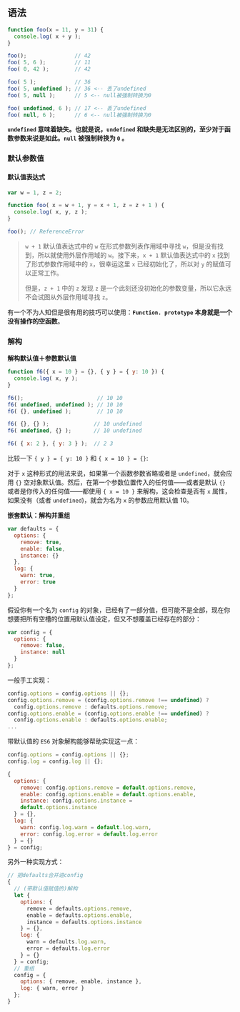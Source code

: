 ## 语法

```javascript
function foo(x = 11, y = 31) {
  console.log( x + y );
}

foo();               // 42
foo( 5, 6 );         // 11
foo( 0, 42 );        // 42

foo( 5 );            // 36
foo( 5, undefined ); // 36 <-- 丢了undefined
foo( 5, null );      // 5 <-- null被强制转换为0

foo( undefined, 6 ); // 17 <-- 丢了undefined
foo( null, 6 );      // 6 <-- null被强制转换为0
```

**`undefined` 意味着缺失。也就是说，`undefined` 和缺失是无法区别的，至少对于函数参数来说是如此。`null` 被强制转换为 `0` 。**

### 默认参数值

#### 默认值表达式

```javascript
var w = 1, z = 2;

function foo( x = w + 1, y = x + 1, z = z + 1 ) {
  console.log( x, y, z );
}

foo(); // ReferenceError
```

> `w + 1` 默认值表达式中的 `w` 在形式参数列表作用域中寻找 `w`，但是没有找到，所以就使用外层作用域的 `w`。接下来，`x + 1` 默认值表达式中的 `x` 找到了形式参数作用域中的 `x`，很幸运这里 `x` 已经初始化了，所以对 `y` 的赋值可以正常工作。
>
>  但是，`z + 1` 中的 `z` 发现 `z` 是一个此刻还没初始化的参数变量，所以它永远不会试图从外层作用域寻找 `z`。

有一个不为人知但是很有用的技巧可以使用：**`Function. prototype` 本身就是一个没有操作的空函数**。

### 解构

**解构默认值＋参数默认值**

```javascript
function f6({ x = 10 } = {}, { y } = { y: 10 }) {
  console.log( x, y );
}

f6();                       // 10 10
f6( undefined, undefined ); // 10 10
f6( {}, undefined );        // 10 10

f6( {}, {} );              // 10 undefined
f6( undefined, {} );       // 10 undefined

f6( { x: 2 }, { y: 3 } );  // 2 3
```

比较一下 `{ y } = { y: 10 }` 和 `{ x = 10 } = {}`:

对于 `x` 这种形式的用法来说，如果第一个函数参数省略或者是 `undefined`，就会应用 `{}` 空对象默认值。然后，在第一个参数位置传入的任何值——或者是默认 `{}` 或者是你传入的任何值——都使用 `{ x = 10 }` 来解构，这会检查是否有 `x` 属性，如果没有（或者 `undefined`)，就会为名为 `x` 的参数应用默认值 10。

**嵌套默认：解构并重组**

```javascript
var defaults = {
  options: {
    remove: true,
    enable: false,
    instance: {}
  },
  log: {
    warn: true,
    error: true
  }
};
```

假设你有一个名为 `config` 的对象，已经有了一部分值，但可能不是全部，现在你想要把所有空槽的位置用默认值设定，但又不想覆盖已经存在的部分：

```javascript
var config = {
  options: {
    remove: false,
    instance: null
  }
};
```

一般手工实现：

```javascript
config.options = config.options || {};
config.options.remove = (config.options.remove !== undefined) ?
  config.options.remove : defaults.options.remove;
config.options.enable = (config.options.enable !== undefined) ?
  config.options.enable : defaults.options.enable;
...
```

带默认值的 `ES6` 对象解构能够帮助实现这一点：

```javascript
config.options = config.options || {};
config.log = config.log || {};

{
  options: {
    remove: config.options.remove = default.options.remove,
    enable: config.options.enable = default.options.enable,
    instance: config.options.instance =
    default.options.instance
  } = {},
  log: {
    warn: config.log.warn = default.log.warn,
    error: config.log.error = default.log.error
  } = {}
} = config;
```

另外一种实现方式：

```javascript
// 把defaults合并进config
{
  // (带默认值赋值的)解构
  let {
    options: {
      remove = defaults.options.remove,
      enable = defaults.options.enable,
      instance = defaults.options.instance
    } = {},
    log: {
      warn = defaults.log.warn,
      error = defaults.log.error
    } = {}
  } = config;
  // 重组
  config = {
    options: { remove, enable, instance },
    log: { warn, error }
  };
}
```